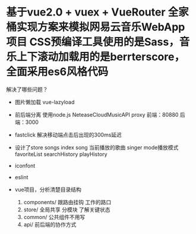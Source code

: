 # 基于vue2.0 + vuex + VueRouter 全家桶实现方案来模拟网易云音乐WebApp项目 CSS预编译工具使用的是Sass，音乐上下滚动加载用的是berrterscore，全面采用es6风格代码

解决了哪些问题？
  - 图片懒加载 vue-lazyload
  - 前后端分离
    使用node.js NeteaseCloudMusicAPI proxy 前端：80880 后端：3000
  - fastclick 解决移动端点击后出现的300ms延迟
  - 设计了store
    songs  index song 当前播放的歌曲 singer mode播放模式 favoriteList searchHistory playHistory
  - iconfont
  - eslint

  - vue项目，分析清楚目录结构
    1. components/ 跟路由挂钩 工作的路口
    2. store/ 全局共享 分模块 了解关键状态
    3. common/ 公共组件不用写
    4. api/ 前后端的协作方式
